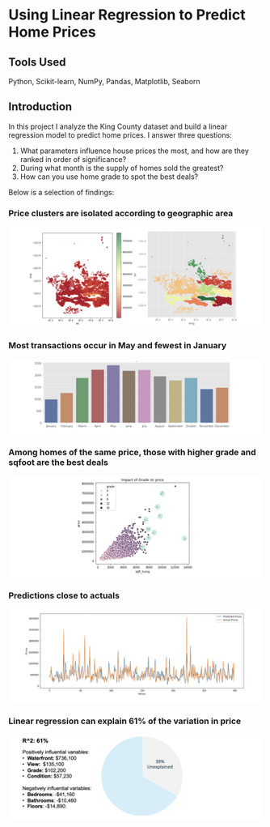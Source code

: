
# Using Linear Regression to Predict Home Prices

## Tools Used
Python, Scikit-learn, NumPy, Pandas, Matplotlib, Seaborn

## Introduction
In this project I analyze the King County dataset and build a linear regression model to predict home prices. I answer three questions:
1. What parameters influence house prices the most, and how are they ranked in order of significance?
2. During what month is the supply of homes sold the greatest?
3. How can you use home grade to spot the best deals?

Below is a selection of findings:

### Price clusters are isolated according to geographic area
![Screenshot](1.1.png)

### Most transactions occur in May and fewest in January
![Screenshot](1.2.png)

### Among homes of the same price, those with higher grade and sqfoot are the best deals
![Screenshot](1.3.png)

### Predictions close to actuals
![Screenshot](1.4.png)

### Linear regression can explain 61% of the variation in price
![Screenshot](1.5.png)




